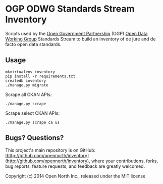 # OGP ODWG Standards Stream Inventory

Scripts used by the [Open Government Partnership](http://www.opengovpartnership.org/) (OGP) [Open Data Working Group](http://www.opengovpartnership.org/get-involved/join-working-group) Standards Stream to build an inventory of de jure and de facto open data standards.

## Usage

    mkvirtualenv inventory
    pip install -r requirements.txt
    createdb inventory
    ./manage.py migrate

Scrape all CKAN APIs:

    ./manage.py scrape

Scrape select CKAN APIs:

    ./manage.py scrape ca us

## Bugs? Questions?

This project's main repository is on GitHub: [http://github.com/opennorth/inventory](http://github.com/opennorth/inventory), where your contributions, forks, bug reports, feature requests, and feedback are greatly welcomed.

Copyright (c) 2014 Open North Inc., released under the MIT license
